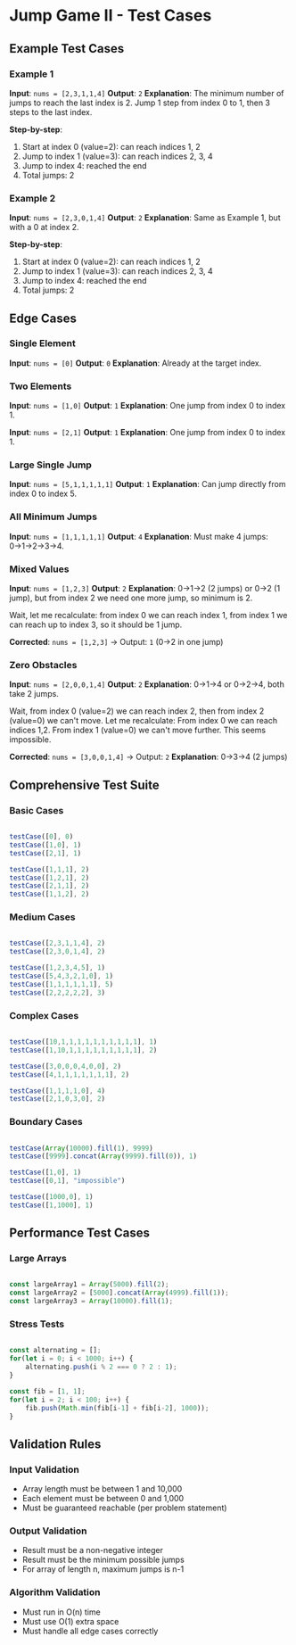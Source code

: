 # Jump Game II - Test Cases

## Example Test Cases

### Example 1
**Input**: `nums = [2,3,1,1,4]`
**Output**: `2`
**Explanation**: The minimum number of jumps to reach the last index is 2. Jump 1 step from index 0 to 1, then 3 steps to the last index.

**Step-by-step**:
1. Start at index 0 (value=2): can reach indices 1, 2
2. Jump to index 1 (value=3): can reach indices 2, 3, 4
3. Jump to index 4: reached the end
4. Total jumps: 2

### Example 2
**Input**: `nums = [2,3,0,1,4]`
**Output**: `2`
**Explanation**: Same as Example 1, but with a 0 at index 2.

**Step-by-step**:
1. Start at index 0 (value=2): can reach indices 1, 2
2. Jump to index 1 (value=3): can reach indices 2, 3, 4
3. Jump to index 4: reached the end
4. Total jumps: 2

## Edge Cases

### Single Element
**Input**: `nums = [0]`
**Output**: `0`
**Explanation**: Already at the target index.

### Two Elements
**Input**: `nums = [1,0]`
**Output**: `1`
**Explanation**: One jump from index 0 to index 1.

**Input**: `nums = [2,1]`
**Output**: `1`
**Explanation**: One jump from index 0 to index 1.

### Large Single Jump
**Input**: `nums = [5,1,1,1,1,1]`
**Output**: `1`
**Explanation**: Can jump directly from index 0 to index 5.

### All Minimum Jumps
**Input**: `nums = [1,1,1,1,1]`
**Output**: `4`
**Explanation**: Must make 4 jumps: 0→1→2→3→4.

### Mixed Values
**Input**: `nums = [1,2,3]`
**Output**: `2`
**Explanation**: 0→1→2 (2 jumps) or 0→2 (1 jump), but from index 2 we need one more jump, so minimum is 2.

Wait, let me recalculate: from index 0 we can reach index 1, from index 1 we can reach up to index 3, so it should be 1 jump.

**Corrected**: `nums = [1,2,3]` → Output: `1` (0→2 in one jump)

### Zero Obstacles
**Input**: `nums = [2,0,0,1,4]`
**Output**: `2`
**Explanation**: 0→1→4 or 0→2→4, both take 2 jumps.

Wait, from index 0 (value=2) we can reach index 2, then from index 2 (value=0) we can't move. Let me recalculate:
From index 0 we can reach indices 1,2. From index 1 (value=0) we can't move further. This seems impossible.

**Corrected**: `nums = [3,0,0,1,4]` → Output: `2`
**Explanation**: 0→3→4 (2 jumps)

## Comprehensive Test Suite

### Basic Cases
```javascript

testCase([0], 0)
testCase([1,0], 1) 
testCase([2,1], 1)

testCase([1,1,1], 2)
testCase([1,2,1], 2) 
testCase([2,1,1], 2)
testCase([1,1,2], 2)
```

### Medium Cases
```javascript

testCase([2,3,1,1,4], 2)
testCase([2,3,0,1,4], 2)

testCase([1,2,3,4,5], 1)
testCase([5,4,3,2,1,0], 1)
testCase([1,1,1,1,1,1], 5)
testCase([2,2,2,2,2], 3)
```

### Complex Cases
```javascript

testCase([10,1,1,1,1,1,1,1,1,1,1], 1)
testCase([1,10,1,1,1,1,1,1,1,1,1], 2)

testCase([3,0,0,0,4,0,0], 2)
testCase([4,1,1,1,1,1,1,1], 2)

testCase([1,1,1,1,0], 4)
testCase([2,1,0,3,0], 2)
```

### Boundary Cases
```javascript

testCase(Array(10000).fill(1), 9999)  
testCase([9999].concat(Array(9999).fill(0)), 1)  

testCase([1,0], 1)
testCase([0,1], "impossible") 

testCase([1000,0], 1)
testCase([1,1000], 1)
```

## Performance Test Cases

### Large Arrays
```javascript

const largeArray1 = Array(5000).fill(2);  
const largeArray2 = [5000].concat(Array(4999).fill(1));  
const largeArray3 = Array(10000).fill(1);  
```

### Stress Tests
```javascript

const alternating = [];
for(let i = 0; i < 1000; i++) {
    alternating.push(i % 2 === 0 ? 2 : 1);
}

const fib = [1, 1];
for(let i = 2; i < 100; i++) {
    fib.push(Math.min(fib[i-1] + fib[i-2], 1000));
}
```

## Validation Rules

### Input Validation
- Array length must be between 1 and 10,000
- Each element must be between 0 and 1,000
- Must be guaranteed reachable (per problem statement)

### Output Validation
- Result must be a non-negative integer
- Result must be the minimum possible jumps
- For array of length n, maximum jumps is n-1

### Algorithm Validation
- Must run in O(n) time
- Must use O(1) extra space
- Must handle all edge cases correctly